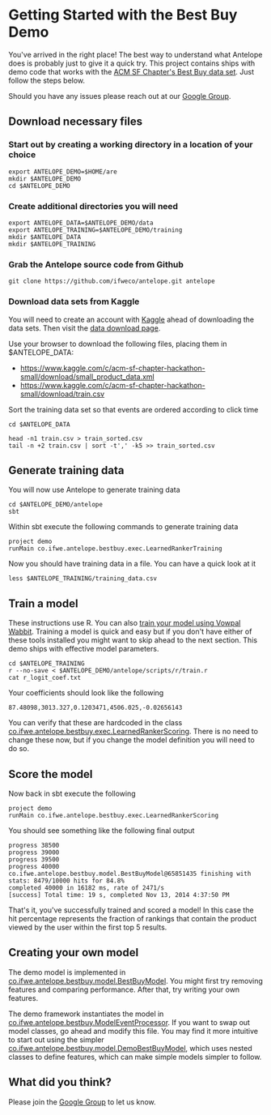 # Getting Started with the Best Buy Demo #

You've arrived in the right place!  The best way to understand what Antelope does is probably just
to give it a quick try.  This project contains ships with demo code that works with the
[ACM SF Chapter's Best Buy data set](https://www.kaggle.com/c/acm-sf-chapter-hackathon-small).
Just follow the steps below.

Should you have any issues please reach out at our [Google Group](https://groups.google.com/forum/#!forum/antelope-rte).

## Download necessary files

### Start out by creating a working directory in a location of your choice

    export ANTELOPE_DEMO=$HOME/are
    mkdir $ANTELOPE_DEMO
    cd $ANTELOPE_DEMO

### Create additional directories you will need

    export ANTELOPE_DATA=$ANTELOPE_DEMO/data
    export ANTELOPE_TRAINING=$ANTELOPE_DEMO/training
    mkdir $ANTELOPE_DATA
    mkdir $ANTELOPE_TRAINING

### Grab the Antelope source code from Github

    git clone https://github.com/ifweco/antelope.git antelope

### Download data sets from Kaggle

You will need to create an account with [Kaggle](https://www.kaggle.com/) ahead of
downloading the data sets.  Then visit the
[data download page](https://www.kaggle.com/c/acm-sf-chapter-hackathon-small/data).

Use your browser to download the following files, placing them in $ANTELOPE_DATA:
- <https://www.kaggle.com/c/acm-sf-chapter-hackathon-small/download/small_product_data.xml>
- <https://www.kaggle.com/c/acm-sf-chapter-hackathon-small/download/train.csv>

Sort the training data set so that events are ordered according to click time

    cd $ANTELOPE_DATA

    head -n1 train.csv > train_sorted.csv
    tail -n +2 train.csv | sort -t',' -k5 >> train_sorted.csv

## Generate training data

You will now use Antelope to generate training data

    cd $ANTELOPE_DEMO/antelope
    sbt

Within sbt execute the following commands to generate training data

    project demo
    runMain co.ifwe.antelope.bestbuy.exec.LearnedRankerTraining

Now you should have training data in a file.  You can have a quick look at it

    less $ANTELOPE_TRAINING/training_data.csv

## Train a model

These instructions use R.  You can also [train your model using Vowpal Wabbit](train_vw.md).  Training a model
is quick and easy but if you don't have either of these tools installed you might want to skip ahead to the next
section.  This demo ships with effective model parameters.

    cd $ANTELOPE_TRAINING
    r --no-save < $ANTELOPE_DEMO/antelope/scripts/r/train.r
    cat r_logit_coef.txt

Your coefficients should look like the following

    87.48098,3013.327,0.1203471,4506.025,-0.02656143

You can verify that these are hardcoded in the class
[co.ifwe.antelope.bestbuy.exec.LearnedRankerScoring](../demo/src/main/scala/co/ifwe/antelope/bestbuy/exec/LearnedRankerScoring.scala).
There is no need to change these now, but if you change the model definition you will need to do so.

## Score the model

Now back in sbt execute the following

    project demo
    runMain co.ifwe.antelope.bestbuy.exec.LearnedRankerScoring

You should see something like the following final output

    progress 38500
    progress 39000
    progress 39500
    progress 40000
    co.ifwe.antelope.bestbuy.model.BestBuyModel@65851435 finishing with stats: 8479/10000 hits for 84.8%
    completed 40000 in 16182 ms, rate of 2471/s
    [success] Total time: 19 s, completed Nov 13, 2014 4:37:50 PM

That's it, you've successfully trained and scored a model!  In this case the hit percentage represents the
fraction of rankings that contain the product viewed by the user within the first top 5 results.

## Creating your own model

The demo model is implemented in [co.ifwe.antelope.bestbuy.model.BestBuyModel](../demo/src/main/scala/co/ifwe/antelope/bestbuy/model/BestBuyModel.scala).
You might first try removing features and comparing performance.  After that, try writing your own features.

The demo framework instantiates the model in [co.ifwe.antelope.bestbuy.ModelEventProcessor](../demo/src/main/scala/co/ifwe/antelope/bestbuy/ModelEventProcessor.scala).
If you want to swap out model classes, go ahead and modify this file.  You may find it more intuitive to start out
using the simpler [co.ifwe.antelope.bestbuy.model.DemoBestBuyModel](../demo/src/main/scala/co/ifwe/antelope/bestbuy/model/DemoBestBuyModel.scala),
which uses nested classes to define features, which can make simple models simpler to follow.

## What did you think?

Please join the [Google Group](https://groups.google.com/forum/#!forum/antelope-rte) to let us know.
